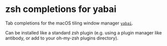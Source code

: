 # zsh completions for yabai

Tab completions for the macOS tiling window manager [`yabai`](https://github.com/koekeishiya/yabai/).

Can be installed like a standard zsh plugin (e.g. using a plugin manager like antibody, or add to your oh-my-zsh plugins directory).
